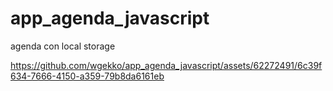 # app_agenda_javascript
agenda con local storage


https://github.com/wgekko/app_agenda_javascript/assets/62272491/6c39f634-7666-4150-a359-79b8da6161eb

